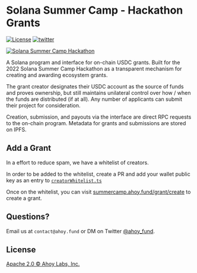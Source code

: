 # Solana Summer Camp - Hackathon Grants

[![License](https://img.shields.io/badge/License-Apache_2.0-blue.svg?style=flat-square)](https://opensource.org/licenses/Apache-2.0)
[![twitter](https://img.shields.io/twitter/follow/ahoy_labs.svg?style=flat-square&logo=twitter&label=Follow%20Ahoy)](https://twitter.com/ahoy_labs)

[![Solana Summer Camp Hackathon](https://raw.githubusercontent.com/ahoylabs/ahoy-grants/main/app/public/og_generic.png)](https://summercamp.ahoy.fund)

A Solana program and interface for on-chain USDC grants. Built for the 2022 Solana Summer Camp Hackathon as a transparent mechanism for creating and awarding ecosystem grants.

The grant creator designates their USDC account as the source of funds and proves ownership, but still maintains unilateral control over how / when the funds are distributed (if at all). Any number of applicants can submit their project for consideration.

Creation, submission, and payouts via the interface are direct RPC requests to the on-chain program. Metadata for grants and submissions are stored on IPFS.

## Add a Grant

In a effort to reduce spam, we have a whitelist of creators.

In order to be added to the whitelist, create a PR and add your wallet public key as an entry to [`creatorWhitelist.ts`](https://github.com/ahoylabs/summer-camp-grants/edit/main/app/src/creatorWhitelist.ts)

Once on the whitelist, you can visit [summercamp.ahoy.fund/grant/create](https://summercamp.ahoy.fund/grant/create) to create a grant.

## Questions?

Email us at `contact@ahoy.fund` or DM on Twitter [@ahoy_fund](https://twitter.com/ahoy_fund).

## License

[Apache 2.0 © Ahoy Labs, Inc.](https://github.com/ahoylabs/summer-camp-grants/blob/main/LICENSE)
